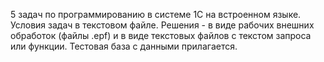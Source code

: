 5 задач по программированию в системе 1С на встроенном языке.
Условия задач в текстовом файле.
Решения - в виде рабочих внешних обработок (файлы .epf) и в виде текстовых файлов с текстом запроса или функции.
Тестовая база с данными прилагается.
